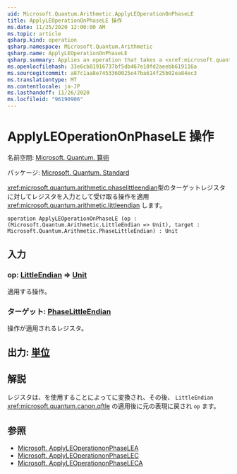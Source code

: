 ```yaml
---
uid: Microsoft.Quantum.Arithmetic.ApplyLEOperationOnPhaseLE
title: ApplyLEOperationOnPhaseLE 操作
ms.date: 11/25/2020 12:00:00 AM
ms.topic: article
qsharp.kind: operation
qsharp.namespace: Microsoft.Quantum.Arithmetic
qsharp.name: ApplyLEOperationOnPhaseLE
qsharp.summary: Applies an operation that takes a <xref:microsoft.quantum.arithmetic.phaselittleendian> register as input on a target register of type <xref:microsoft.quantum.arithmetic.littleendian>.
ms.openlocfilehash: 33e6cb81916737bf5db467e10fd2aeebb619116a
ms.sourcegitcommit: a87c1aa8e7453360025e47ba614f25b02ea84ec3
ms.translationtype: MT
ms.contentlocale: ja-JP
ms.lasthandoff: 11/26/2020
ms.locfileid: "96190906"
---
```

# <a name="applyleoperationonphasele-operation"></a>ApplyLEOperationOnPhaseLE 操作

名前空間: [Microsoft. Quantum. 算術](xref:Microsoft.Quantum.Arithmetic)

パッケージ: [Microsoft. Quantum. Standard](https://nuget.org/packages/Microsoft.Quantum.Standard)


<xref:microsoft.quantum.arithmetic.phaselittleendian>型のターゲットレジスタに対してレジスタを入力として受け取る操作を適用 <xref:microsoft.quantum.arithmetic.littleendian> します。

```qsharp
operation ApplyLEOperationOnPhaseLE (op : (Microsoft.Quantum.Arithmetic.LittleEndian => Unit), target : Microsoft.Quantum.Arithmetic.PhaseLittleEndian) : Unit
```


## <a name="input"></a>入力

### <a name="op--littleendian--unit"></a>op: [LittleEndian](xref:Microsoft.Quantum.Arithmetic.LittleEndian) => [Unit](xref:microsoft.quantum.lang-ref.unit) 

適用する操作。


### <a name="target--phaselittleendian"></a>ターゲット: [PhaseLittleEndian](xref:Microsoft.Quantum.Arithmetic.PhaseLittleEndian)

操作が適用されるレジスタ。



## <a name="output--unit"></a>出力: [単位](xref:microsoft.quantum.lang-ref.unit)



## <a name="remarks"></a>解説

レジスタは、を使用することによってに変換され、その後、 `LittleEndian` <xref:microsoft.quantum.canon.qftle> の適用後に元の表現に戻され `op` ます。

## <a name="see-also"></a>参照

- [Microsoft. ApplyLEOperationonPhaseLEA](xref:Microsoft.Quantum.Canon.ApplyLEOperationonPhaseLEA)
- [Microsoft. ApplyLEOperationonPhaseLEC](xref:Microsoft.Quantum.Canon.ApplyLEOperationonPhaseLEC)
- [Microsoft. ApplyLEOperationonPhaseLECA](xref:Microsoft.Quantum.Canon.ApplyLEOperationonPhaseLECA)